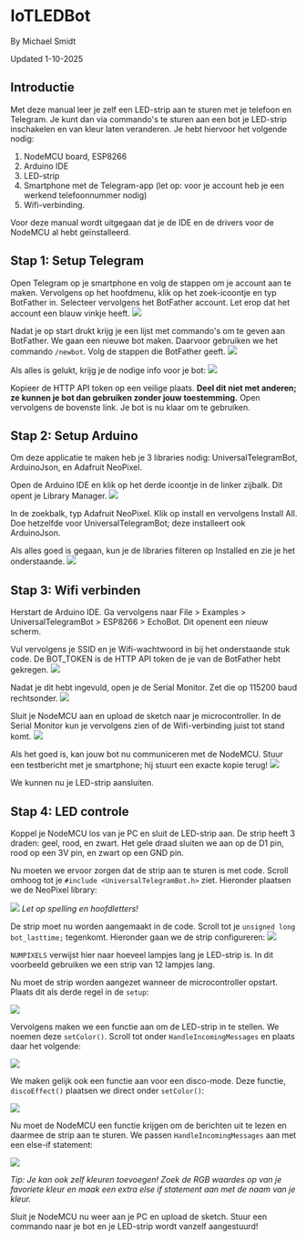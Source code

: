 # IoTLEDBot
By Michael Smidt

Updated 1-10-2025

## Introductie
Met deze manual leer je zelf een LED-strip aan te sturen met je telefoon en Telegram. Je kunt dan via commando's te sturen aan een bot je LED-strip inschakelen en van kleur laten veranderen. Je hebt hiervoor het volgende nodig:

1. NodeMCU board, ESP8266
2. Arduino IDE
3. LED-strip
4. Smartphone met de Telegram-app (let op: voor je account heb je een werkend telefoonnummer nodig)
5. Wifi-verbinding.

Voor deze manual wordt uitgegaan dat je de IDE en de drivers voor de NodeMCU al hebt geïnstalleerd. 

## Stap 1: Setup Telegram
Open Telegram op je smartphone en volg de stappen om je account aan te maken. Vervolgens op het hoofdmenu, klik op het zoek-icoontje en typ BotFather in. Selecteer vervolgens het BotFather account. Let erop dat het account een blauw vinkje heeft.
![](/Images/BotFather.png)

Nadat je op start drukt krijg je een lijst met commando's om te geven aan BotFather. We gaan een nieuwe bot maken. Daarvoor gebruiken we het commando `/newbot`. Volg de stappen die BotFather geeft.
![](/Images/BotSetup.png)

Als alles is gelukt, krijg je de nodige info voor je bot:
![](/Images/SuccessBot.png)

Kopieer de HTTP API token op een veilige plaats. **Deel dit niet met anderen; ze kunnen je bot dan gebruiken zonder jouw toestemming.** Open vervolgens de bovenste link. Je bot is nu klaar om te gebruiken.

## Stap 2: Setup Arduino
Om deze applicatie te maken heb je 3 libraries nodig: UniversalTelegramBot, ArduinoJson, en Adafruit NeoPixel.

Open de Arduino IDE en klik op het derde icoontje in de linker zijbalk. Dit opent je Library Manager. 
![](/Images/Libraries.png)

In de zoekbalk, typ Adafruit NeoPixel. Klik op install en vervolgens Install All. Doe hetzelfde voor UniversalTelegramBot; deze installeert ook ArduinoJson.

Als alles goed is gegaan, kun je de libraries filteren op Installed en zie je het onderstaande.
![](/Images/Installed.png)

## Stap 3: Wifi verbinden
Herstart de Arduino IDE. Ga vervolgens naar File > Examples > UniversalTelegramBot > ESP8266 > EchoBot. Dit openent een nieuw scherm.

Vul vervolgens je SSID en je Wifi-wachtwoord in bij het onderstaande stuk code. De BOT_TOKEN is de HTTP API token de je van de BotFather hebt gekregen. 
![](/Images/Wifi.png)

Nadat je dit hebt ingevuld, open je de Serial Monitor. Zet die op 115200 baud rechtsonder.
![](/Images/Serial1.png)

Sluit je NodeMCU aan en upload de sketch naar je microcontroller. In de Serial Monitor kun je vervolgens zien of de Wifi-verbinding juist tot stand komt. 
![](/Images/Serial2.png)

Als het goed is, kan jouw bot nu communiceren met de NodeMCU. Stuur een testbericht met je smartphone; hij stuurt een exacte kopie terug!
![](/Images/Test.png)

We kunnen nu je LED-strip aansluiten.

## Stap 4: LED controle
Koppel je NodeMCU los van je PC en sluit de LED-strip aan. De strip heeft 3 draden: geel, rood, en zwart. Het gele draad sluiten we aan op de D1 pin, rood op een 3V pin, en zwart op een GND pin. 

Nu moeten we ervoor zorgen dat de strip aan te sturen is met code. Scroll omhoog tot je `#include <UniversalTelegramBot.h>` ziet. Hieronder plaatsen we de NeoPixel library:

![](/Images/Load%20headers.png)
*Let op spelling en hoofdletters!*

De strip moet nu worden aangemaakt in de code. Scroll tot je `unsigned long bot_lasttime;` tegenkomt. Hieronder gaan we de strip configureren: 
![](/Images/Define.png)

`NUMPIXELS` verwijst hier naar hoeveel lampjes lang je LED-strip is. In dit voorbeeld gebruiken we een strip van 12 lampjes lang.

Nu moet de strip worden aangezet wanneer de microcontroller opstart. Plaats dit als derde regel in de `setup`:

![](/Images/setup.png)

Vervolgens maken we een functie aan om de LED-strip in te stellen. We noemen deze `setColor()`. Scroll tot onder `HandleIncomingMessages` en plaats daar het volgende:

![](/Images/Setpixels.png)

We maken gelijk ook een functie aan voor een disco-mode. Deze functie, `discoEffect()` plaatsen we direct onder `setColor()`:

![](/Images/Disco.png)

Nu moet de NodeMCU een functie krijgen om de berichten uit te lezen en daarmee de strip aan te sturen. We passen `HandleIncomingMessages` aan met een else-if statement:

![](/Images/Handlemessages.png)

*Tip: Je kan ook zelf kleuren toevoegen! Zoek de RGB waardes op van je favoriete kleur en maak een extra else if statement aan met de naam van je kleur.*

Sluit je NodeMCU nu weer aan je PC en upload de sketch. Stuur een commando naar je bot en je LED-strip wordt vanzelf aangestuurd!


